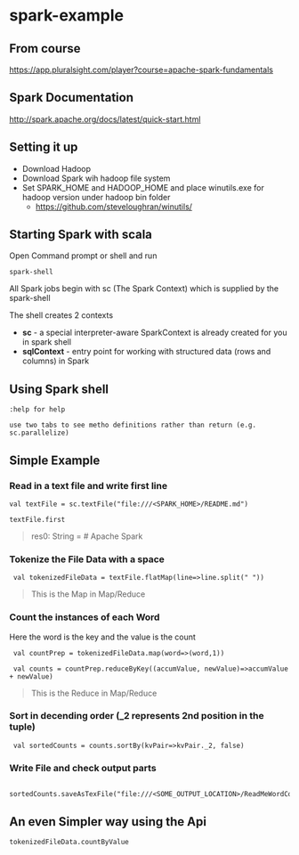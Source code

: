 # spark-example

## From course 
https://app.pluralsight.com/player?course=apache-spark-fundamentals

## Spark Documentation
http://spark.apache.org/docs/latest/quick-start.html

## Setting it up

* Download Hadoop
* Download Spark wih hadoop file system
* Set SPARK_HOME and HADOOP_HOME and place winutils.exe for hadoop version under hadoop bin folder
  * https://github.com/steveloughran/winutils/


## Starting Spark with scala
 Open Command prompt or shell and run 
 
 ``` 
 spark-shell
 ```

All Spark jobs begin with sc (The Spark Context) which is supplied by the spark-shell

The shell creates 2 contexts
* **sc** - a special interpreter-aware SparkContext is already created for you in spark shell
* **sqlContext** - entry point for working with structured data (rows and columns) in Spark
 
## Using Spark shell
 
 ``` 
 :help for help
 ```
 ``` 
 use two tabs to see metho definitions rather than return (e.g. sc.parallelize)
 ```
 
 
## Simple Example

### Read in a text file and write first line
 
 ```
 val textFile = sc.textFile("file:///<SPARK_HOME>/README.md")
 ```
 
 ```
 textFile.first
 ```
 
 > res0: String = # Apache Spark
 
### Tokenize the File Data with a space

```
 val tokenizedFileData = textFile.flatMap(line=>line.split(" "))
```
> This is the Map in Map/Reduce

### Count the instances of each Word

Here the word is the key and the value is the count
``` 
 val countPrep = tokenizedFileData.map(word=>(word,1))
 
 val counts = countPrep.reduceByKey((accumValue, newValue)=>accumValue + newValue)
```
> This is the Reduce in Map/Reduce

### Sort in decending order (_2 represents 2nd position in the tuple)
```
 val sortedCounts = counts.sortBy(kvPair=>kvPair._2, false)
```

### Write File and check output parts
```
 sortedCounts.saveAsTexFile("file:///<SOME_OUTPUT_LOCATION>/ReadMeWordCount")
```

## An even Simpler way using the Api
```
tokenizedFileData.countByValue
```

